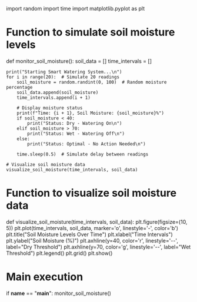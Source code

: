 import random
import time
import matplotlib.pyplot as plt

# Function to simulate soil moisture levels
def monitor_soil_moisture():
    soil_data = []
    time_intervals = []
    
    print("Starting Smart Watering System...\n")
    for i in range(20):  # Simulate 20 readings
        soil_moisture = random.randint(0, 100)  # Random moisture percentage
        soil_data.append(soil_moisture)
        time_intervals.append(i + 1)
        
        # Display moisture status
        print(f"Time: {i + 1}, Soil Moisture: {soil_moisture}%")
        if soil_moisture < 40:
            print("Status: Dry - Watering On\n")
        elif soil_moisture > 70:
            print("Status: Wet - Watering Off\n")
        else:
            print("Status: Optimal - No Action Needed\n")
        
        time.sleep(0.5)  # Simulate delay between readings
    
    # Visualize soil moisture data
    visualize_soil_moisture(time_intervals, soil_data)

# Function to visualize soil moisture data
def visualize_soil_moisture(time_intervals, soil_data):
    plt.figure(figsize=(10, 5))
    plt.plot(time_intervals, soil_data, marker='o', linestyle='-', color='b')
    plt.title("Soil Moisture Levels Over Time")
    plt.xlabel("Time Intervals")
    plt.ylabel("Soil Moisture (%)")
    plt.axhline(y=40, color='r', linestyle='--', label="Dry Threshold")
    plt.axhline(y=70, color='g', linestyle='--', label="Wet Threshold")
    plt.legend()
    plt.grid()
    plt.show()

# Main execution
if __name__ == "__main__":
    monitor_soil_moisture()
